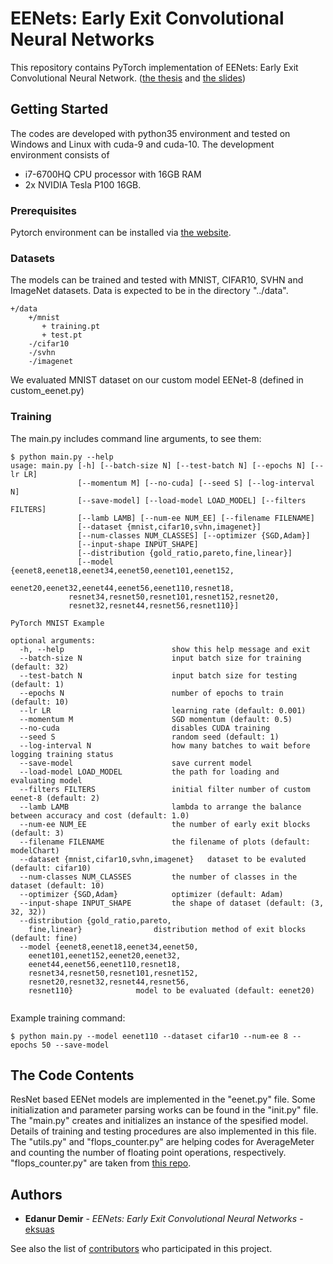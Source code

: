 # EENets: Early Exit Convolutional Neural Networks
This repository contains PyTorch implementation of EENets: Early Exit Convolutional Neural Network. ([the thesis](https://drive.google.com/file/d/1tnLPd2Jiqm3WdVYKYAMv6dF_XpjS9vfu/view) and [the slides](https://drive.google.com/open?id=1IJKm0XygD2yPA1jCSgNdAhApGWM76lFf))

## Getting Started

The codes are developed with python35 environment and tested on Windows and Linux with cuda-9 and cuda-10. The development environment consists of
 * i7-6700HQ CPU processor with 16GB RAM 
 * 2x NVIDIA Tesla P100 16GB.

### Prerequisites

Pytorch environment can be installed via [the website](https://pytorch.org/get-started/locally/).

### Datasets

The models can be trained and tested with MNIST, CIFAR10, SVHN and ImageNet datasets. Data is expected to be in the directory "../data".

```
+/data
    +/mnist
       + training.pt
       + test.pt
    -/cifar10
    -/svhn
    -/imagenet
```

We evaluated MNIST dataset on our custom model EENet-8 (defined in custom_eenet.py) 

### Training

The main.py includes command line arguments, to see them:
```
$ python main.py --help
usage: main.py [-h] [--batch-size N] [--test-batch N] [--epochs N] [--lr LR]
               [--momentum M] [--no-cuda] [--seed S] [--log-interval N]
               [--save-model] [--load-model LOAD_MODEL] [--filters FILTERS]
               [--lamb LAMB] [--num-ee NUM_EE] [--filename FILENAME]
               [--dataset {mnist,cifar10,svhn,imagenet}]
               [--num-classes NUM_CLASSES] [--optimizer {SGD,Adam}]
               [--input-shape INPUT_SHAPE]
               [--distribution {gold_ratio,pareto,fine,linear}]
               [--model {eenet8,eenet18,eenet34,eenet50,eenet101,eenet152,
	                 eenet20,eenet32,eenet44,eenet56,eenet110,resnet18,
			 resnet34,resnet50,resnet101,resnet152,resnet20,
			 resnet32,resnet44,resnet56,resnet110}]

PyTorch MNIST Example

optional arguments:
  -h, --help            			show this help message and exit
  --batch-size N        			input batch size for training (default: 32)
  --test-batch N        			input batch size for testing (default: 1)
  --epochs N            			number of epochs to train (default: 10)
  --lr LR               			learning rate (default: 0.001)
  --momentum M          			SGD momentum (default: 0.5)
  --no-cuda             			disables CUDA training
  --seed S              			random seed (default: 1)
  --log-interval N      			how many batches to wait before logging training status
  --save-model          			save current model
  --load-model LOAD_MODEL			the path for loading and evaluating model
  --filters FILTERS     			initial filter number of custom eenet-8 (default: 2)
  --lamb LAMB           			lambda to arrange the balance between accuracy and cost (default: 1.0)
  --num-ee NUM_EE       			the number of early exit blocks (default: 3)
  --filename FILENAME   			the filename of plots (default: modelChart)
  --dataset {mnist,cifar10,svhn,imagenet}	dataset to be evaluted (default: cifar10)
  --num-classes NUM_CLASSES			the number of classes in the dataset (default: 10)
  --optimizer {SGD,Adam}			optimizer (default: Adam)
  --input-shape INPUT_SHAPE			the shape of dataset (default: (3, 32, 32))
  --distribution {gold_ratio,pareto,		
  	fine,linear}				distribution method of exit blocks (default: fine)		
  --model {eenet8,eenet18,eenet34,eenet50,
  	eenet101,eenet152,eenet20,eenet32,
	eenet44,eenet56,eenet110,resnet18,
	resnet34,resnet50,resnet101,resnet152,
	resnet20,resnet32,resnet44,resnet56,
	resnet110}				model to be evaluated (default: eenet20)						
  
```

Example training command:
```
$ python main.py --model eenet110 --dataset cifar10 --num-ee 8 --epochs 50 --save-model
```

## The Code Contents

ResNet based EENet models are implemented in the "eenet.py" file. Some initialization and parameter parsing works can be found in the "init.py" file. The "main.py" creates and initializes an instance of the spesified model. Details of training and testing procedures are also implemented in this file. The "utils.py" and "flops_counter.py" are helping codes for AverageMeter and counting the number of floating point operations, respectively. "flops_counter.py" are taken from [this repo](https://github.com/sovrasov/flops-counter.pytorch).

## Authors

* **Edanur Demir** - *EENets: Early Exit Convolutional Neural Networks* - [eksuas](https://github.com/eksuas)

See also the list of [contributors](https://github.com/your/project/contributors) who participated in this project.

